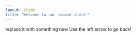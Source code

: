```yaml
---
layout: slide
title: "Welcome to our second slide!"
---
```

replace it with something new
Use the left arrow to go back!
